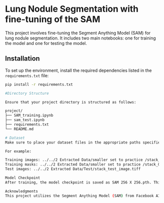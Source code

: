 # Lung Nodule Segmentation with fine-tuning of the SAM

This project involves fine-tuning the Segment Anything Model (SAM) for lung nodule segmentation. It includes two main notebooks: one for training the model and one for testing the model.

## Installation

To set up the environment, install the required dependencies listed in the `requirements.txt` file:

```sh
pip install -r requirements.txt

#Directory Structure

Ensure that your project directory is structured as follows:

project/
├── SAM_training.ipynb
├── sam_test.ipynb
├── requirements.txt
└── README.md

# Dataset
Make sure to place your dataset files in the appropriate paths specified in the notebooks.

For example:

Training images: ../../2 Extracted Data/smaller set to practice /stack_image.tiff
Training masks: ../../2 Extracted Data/smaller set to practice /stack_GT.tiff
Test images: ../../2 Extracted Data/Test/stack_test_image.tiff

Model Checkpoint
After training, the model checkpoint is saved as SAM 256 X 256.pth. This file is loaded in the testing notebook to make predictions.

Acknowledgments
This project utilizes the Segment Anything Model (SAM) from Facebook AI Research.
